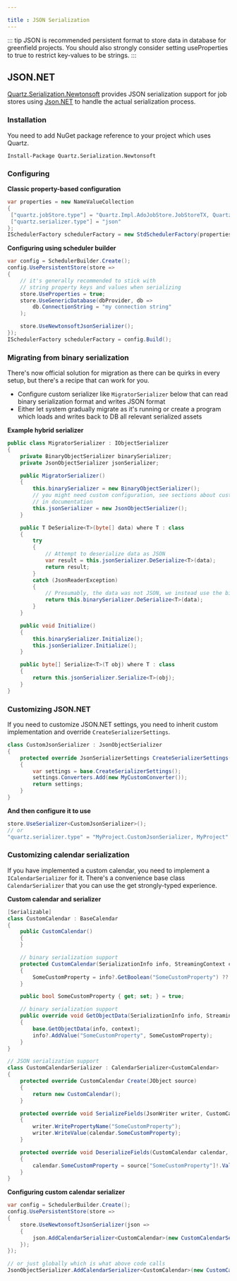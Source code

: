 ```yaml
---

title : JSON Serialization
---
```


::: tip
JSON is recommended persistent format to store data in database for greenfield projects.
You should also strongly consider setting useProperties to true to restrict key-values to be strings.
:::

## JSON.NET

[Quartz.Serialization.Newtonsoft](https://www.nuget.org/packages/Quartz.Serialization.Newtonsoft) provides JSON serialization support for job stores using
[Json.NET](https://www.newtonsoft.com/json) to handle the actual serialization process.

### Installation

You need to add NuGet package reference to your project which uses Quartz.

```shell
Install-Package Quartz.Serialization.Newtonsoft
```

### Configuring

**Classic property-based configuration**

```csharp
var properties = new NameValueCollection
{
 ["quartz.jobStore.type"] = "Quartz.Impl.AdoJobStore.JobStoreTX, Quartz",
 ["quartz.serializer.type"] = "json"
};
ISchedulerFactory schedulerFactory = new StdSchedulerFactory(properties);
```

**Configuring using scheduler builder**

```csharp
var config = SchedulerBuilder.Create();
config.UsePersistentStore(store =>
{
    // it's generally recommended to stick with
    // string property keys and values when serializing
    store.UseProperties = true;
    store.UseGenericDatabase(dbProvider, db =>
        db.ConnectionString = "my connection string"
    );

    store.UseNewtonsoftJsonSerializer();
});
ISchedulerFactory schedulerFactory = config.Build();
```

### Migrating from binary serialization

There's now official solution for migration as there can be quirks in every setup, but there's a recipe that can work for you.

* Configure custom serializer like `MigratorSerializer` below that can read binary serialization format and writes JSON format
* Either let system gradually migrate as it's running or create a program which loads and writes back to DB all relevant serialized assets

**Example hybrid serializer**

```csharp
public class MigratorSerializer : IObjectSerializer
{
    private BinaryObjectSerializer binarySerializer;
    private JsonObjectSerializer jsonSerializer;

    public MigratorSerializer()
    {
        this.binarySerializer = new BinaryObjectSerializer();
        // you might need custom configuration, see sections about customizing
        // in documentation
        this.jsonSerializer = new JsonObjectSerializer();
    }

    public T DeSerialize<T>(byte[] data) where T : class
    {
        try
        {
            // Attempt to deserialize data as JSON
            var result = this.jsonSerializer.DeSerialize<T>(data);
            return result;
        }
        catch (JsonReaderException)
        {
            // Presumably, the data was not JSON, we instead use the binary serializer
            return this.binarySerializer.DeSerialize<T>(data);
        }
    }

    public void Initialize()
    {
        this.binarySerializer.Initialize();
        this.jsonSerializer.Initialize();
    }

    public byte[] Serialize<T>(T obj) where T : class
    {
        return this.jsonSerializer.Serialize<T>(obj);
    }
}
```

### Customizing JSON.NET

 If you need to customize JSON.NET settings, you need to inherit custom implementation and override `CreateSerializerSettings`.

```csharp
class CustomJsonSerializer : JsonObjectSerializer
{
    protected override JsonSerializerSettings CreateSerializerSettings()
    {
        var settings = base.CreateSerializerSettings();
        settings.Converters.Add(new MyCustomConverter());
        return settings;
    }
} 
```

**And then configure it to use**

```csharp
store.UseSerializer<CustomJsonSerializer>();
// or 
"quartz.serializer.type" = "MyProject.CustomJsonSerializer, MyProject"
```

### Customizing calendar serialization

If you have implemented a custom calendar, you need to implement a `ICalendarSerializer` for it.
There's a convenience base class `CalendarSerializer` that you can use the get strongly-typed experience.

**Custom calendar and serializer**

```csharp
[Serializable]
class CustomCalendar : BaseCalendar
{
    public CustomCalendar()
    {
    }

    // binary serialization support
    protected CustomCalendar(SerializationInfo info, StreamingContext context) : base(info, context)
    {
        SomeCustomProperty = info?.GetBoolean("SomeCustomProperty") ?? true;
    }

    public bool SomeCustomProperty { get; set; } = true;

    // binary serialization support
    public override void GetObjectData(SerializationInfo info, StreamingContext context)
    {
        base.GetObjectData(info, context);
        info?.AddValue("SomeCustomProperty", SomeCustomProperty);
    }
}

// JSON serialization support
class CustomCalendarSerializer : CalendarSerializer<CustomCalendar>
{
    protected override CustomCalendar Create(JObject source)
    {
        return new CustomCalendar();
    }

    protected override void SerializeFields(JsonWriter writer, CustomCalendar calendar)
    {
        writer.WritePropertyName("SomeCustomProperty");
        writer.WriteValue(calendar.SomeCustomProperty);
    }

    protected override void DeserializeFields(CustomCalendar calendar, JObject source)
    {
        calendar.SomeCustomProperty = source["SomeCustomProperty"]!.Value<bool>();
    }
}
```

**Configuring custom calendar serializer**

```csharp
var config = SchedulerBuilder.Create();
config.UsePersistentStore(store =>
{
    store.UseNewtonsoftJsonSerializer(json =>
    {
        json.AddCalendarSerializer<CustomCalendar>(new CustomCalendarSerializer());
    });
});

// or just globally which is what above code calls
JsonObjectSerializer.AddCalendarSerializer<CustomCalendar>(new CustomCalendarSerializer());
```
